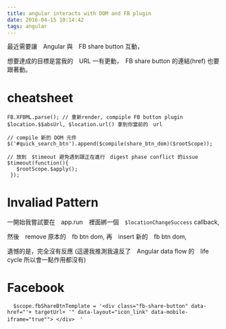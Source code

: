 ```yaml
---
title: angular interacts with DOM and FB plugin
date: 2016-04-15 10:14:42
tags: angular
---
```


最近需要讓　Angular 與　FB share button 互動，

想要達成的目標是當我的　URL 一有更動，　FB share button 的連結(href) 也要跟著動。

# cheatsheet

    FB.XFBML.parse(); // 重新render, compiple FB button plugin
    $location.$$absUrl, $location.url() 拿到你當前的　url

    // compile 新的 DOM 元件
    $('#quick_search_btn').append($compile(share_btn_dom)($rootScope));

    // 放到　$timeout 避免遇到跟正在進行　digest phase conflict 的issue
    $timeout(function(){
       $rootScope.$apply();
     });

# Invaliad Pattern

一開始我嘗試要在　app.run　裡面綁一個　`$locationChangeSuccess` callback,

然後　remove 原本的　fb btn dom, 再　insert 新的　fb btn dom, 

遺憾的是，完全沒有反應 (這邊我推測我違反了　Angular data flow 的　life cycle 所以會一點作用都沒有)

# Facebook

      $scope.fbShareBtnTemplate = '<div class="fb-share-button" data-href="'+ targetUrl+ '" data-layout="icon_link" data-mobile-iframe="true""> </div>　'
